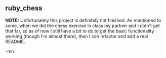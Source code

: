 ## ruby_chess

**NOTE:** Unfortunately this project is definitely not finished. As mentioned to some, when we did the chess exercise in class my partner and I didn't get that far, so as of now I still have a bit to do to get the basic functionality working (though I'm almost there), then I can refactor and add a real README.

-mn
